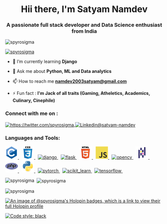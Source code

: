 <h1 align="center"> Hii there, I'm Satyam Namdev</h1>
<h3 align="center">A passionate full stack developer and Data Science enthusiast from India</h3>

<p align="left"> <img src="https://komarev.com/ghpvc/?username=spyrosigma&label=Profile%20views&color=0e75b6&style=flat" alt="spyrosigma" /> </p>

<p align="left"> <a href="https://github.com/ryo-ma/github-profile-trophy"><img src="https://github-profile-trophy.vercel.app/?username=spyrosigma" alt="spyrosigma" /></a></p>

- 🌱 I’m currently learning **Django**

- 💬 Ask me about **Python, ML and Data analytics**

- 📫 How to reach me **namdev2003satyam@gmail.com**

- ⚡ Fun fact : **I'm Jack of all traits (Gaming, Atheletics, Academics, Culinary, Cinephile)**


<h3 align="left">Connect with me on :</h3> 
<a href="https://twitter.com/spyrosigma" target="blank"> <img align="center" src="https://static.dezeen.com/uploads/2023/07/x-logo-twitter-elon-musk_dezeen_2364_col_0.jpg" alt="https://twitter.com/spyrosigma" height="30" width="40" /> </a>
<a href="https://www.linkedin.com/in/satyam-namdev-37799b202" target="blank"> <img align="center" src="https://cdn1.iconfinder.com/data/icons/logotypes/32/circle-linkedin-512.png" alt="Linkedin@satyam-namdev" height="30" width="40" /> </a>


<h3 align="left">Languages and Tools:</h3>
<p align="left">
    <a href="https://www.cprogramming.com/" target="_blank" rel="noreferrer"> <img
            src="https://raw.githubusercontent.com/devicons/devicon/master/icons/c/c-original.svg" alt="c" width="40"
            height="40" /> </a> &nbsp
    <a href="https://www.w3schools.com/css/" target="_blank" rel="noreferrer"> <img
            src="https://raw.githubusercontent.com/devicons/devicon/master/icons/css3/css3-original-wordmark.svg"
            alt="css3" width="40" height="40" /> </a> &nbsp
    <a href="https://www.djangoproject.com/" target="_blank"
        rel="noreferrer"> <img src="https://cdn.worldvectorlogo.com/logos/django.svg" alt="django" width="40"
            height="40" /> </a> &nbsp
    <a href="https://flask.palletsprojects.com/" target="_blank" rel="noreferrer"> <img
            src="https://www.vectorlogo.zone/logos/pocoo_flask/pocoo_flask-icon.svg" alt="flask" width="40"
            height="40" /> </a>  &nbsp
    <a href="https://www.w3.org/html/" target="_blank" rel="noreferrer"> <img
            src="https://raw.githubusercontent.com/devicons/devicon/master/icons/html5/html5-original-wordmark.svg"
            alt="html5" width="40" height="40" /> </a> &nbsp
    <a href="https://developer.mozilla.org/en-US/docs/Web/JavaScript"
        target="_blank" rel="noreferrer"> <img
            src="https://raw.githubusercontent.com/devicons/devicon/master/icons/javascript/javascript-original.svg"
            alt="javascript" width="40" height="40" /> </a> &nbsp
    <a href="https://opencv.org/" target="_blank"
        rel="noreferrer"> <img src="https://www.vectorlogo.zone/logos/opencv/opencv-icon.svg" alt="opencv" width="40"
            height="40" /> </a> &nbsp
    <a href="https://pandas.pydata.org/" target="_blank" rel="noreferrer"> <img
            src="https://raw.githubusercontent.com/devicons/devicon/2ae2a900d2f041da66e950e4d48052658d850630/icons/pandas/pandas-original.svg" alt="pandas" width="40" height="40" /> </a> &nbsp
    <a href="https://www.php.net" target="_blank" rel="noreferrer">
        <img src="https://raw.githubusercontent.com/devicons/devicon/master/icons/php/php-original.svg" alt="php"
            width="40" height="40" /> </a> &nbsp
    <a href="https://www.python.org" target="_blank" rel="noreferrer"> <img
            src="https://raw.githubusercontent.com/devicons/devicon/master/icons/python/python-original.svg"
            alt="python" width="40" height="40" /> </a> &nbsp
    <a href="https://pytorch.org/" target="_blank" rel="noreferrer">
        <img src="https://www.vectorlogo.zone/logos/pytorch/pytorch-icon.svg" alt="pytorch" width="40" height="40" />
    </a> &nbsp
    <a href="https://scikit-learn.org/" target="_blank" rel="noreferrer"> <img
            src="https://upload.wikimedia.org/wikipedia/commons/0/05/Scikit_learn_logo_small.svg" alt="scikit_learn"
            width="40" height="40" /> </a> &nbsp
    <a href="https://www.tensorflow.org" target="_blank" rel="noreferrer"> <img
            src="https://www.vectorlogo.zone/logos/tensorflow/tensorflow-icon.svg" alt="tensorflow" width="40"
            height="40" /> </a> &nbsp
</p>

<p><img align="left" src="https://github-readme-stats.vercel.app/api/top-langs?username=spyrosigma&show_icons=true&locale=en&layout=compact" alt="spyrosigma" />
&nbsp;
<img align="center" src="https://github-readme-stats.vercel.app/api?username=spyrosigma&show_icons=true&locale=en" alt="spyrosigma" /> </p>
<p> <img align="center" src="https://github-readme-streak-stats.herokuapp.com/?user=spyrosigma&" alt="spyrosigma" /></p>



[![An image of @spyrosigma's Holopin badges, which is a link to view their full Holopin profile](https://holopin.me/spyrosigma)](https://holopin.io/@spyrosigma)

[![Code style: black](https://img.shields.io/badge/code%20style-black-000000.svg)](https://github.com/psf/black)
<!--
**Spyrosigma/Spyrosigma** is a ✨ _special_ ✨ repository because its `README.md` (this file) appears on your GitHub profile.

Here are some ideas to get you started:

- 🔭 I’m currently working on ...
- 🌱 I’m currently learning ...
- 👯 I’m looking to collaborate on ...
- 🤔 I’m looking for help with ...
- 💬 Ask me about ...
- 📫 How to reach me: ...
- 😄 Pronouns: ...
- ⚡ Fun fact: ...
-->

